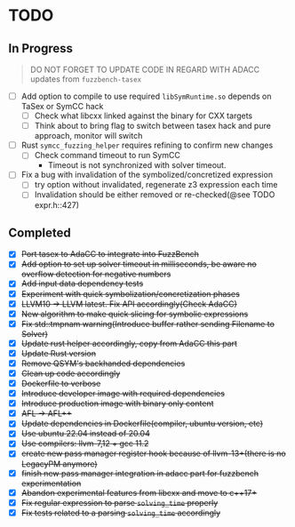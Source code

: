 # TODO

## In Progress

> DO NOT FORGET TO UPDATE CODE IN REGARD WITH ADACC updates from `fuzzbench-tasex`

- [ ] Add option to compile to use required `libSymRuntime.so` depends on TaSex or SymCC hack
    - [ ] Check what libcxx linked against the binary for CXX targets
    - [ ] Think about to bring flag to switch between tasex hack and pure approach, monitor will switch
- [ ] Rust `symcc_fuzzing_helper` requires refining to confirm new changes
    - [ ] Check command timeout to run SymCC
        - Timeout is not synchronized with solver timeout.
- [ ] Fix a bug with invalidation of the symbolized/concretized expression
    - [ ] try option without invalidated, regenerate z3 expression each time
    - [ ] Invalidation should be either removed or re-checked(@see TODO expr.h::427)

## Completed
- [X] ~~Port tasex to AdaCC to integrate into FuzzBench~~
- [X] ~~Add option to set up solver timeout in milliseconds, be aware no overflow detection for negative numbers~~
- [X] ~~Add input data dependency tests~~
- [X] ~~Experiment with quick symbolization/concretization phases~~
- [X] ~~LLVM10 -> LLVM latest. Fix API accordingly(Check AdaCC)~~
- [X] ~~New algorithm to make quick slicing for symbolic expressions~~
- [X] ~~Fix std::tmpnam warning(Introduce buffer rather sending Filename to Solver)~~
- [X] ~~Update rust helper accordingly, copy from AdaCC this part~~
- [x] ~~Update Rust version~~
- [x] ~~Remove QSYM's backhanded dependencies~~
- [x] ~~Clean up code accordingly~~
- [x] ~~Dockerfile to verbose~~
- [x] ~~Introduce developer image with required dependencies~~
- [x] ~~Introduce production image with binary only content~~
- [X] ~~AFL -> AFL++~~
- [X] ~~Update dependencies in Dockerfile(compiler, ubuntu version, etc)~~
- [X] ~~Use ubuntu 22.04 instead of 20.04~~
- [X] ~~Use compilers: llvm-7,12 + gcc 11.2~~
- [X] ~~create new pass manager register hook because of llvm-13+(there is no LegacyPM anymore)~~
- [X] ~~finish new pass manager integration in adacc part for fuzzbench experimentation~~
- [X] ~~Abandon experimental features from libcxx and move to c++17+~~
- [X] ~~Fix regular expression to parse `solving_time` properly~~
- [X] ~~Fix tests related to a parsing `solving_time` accordingly~~